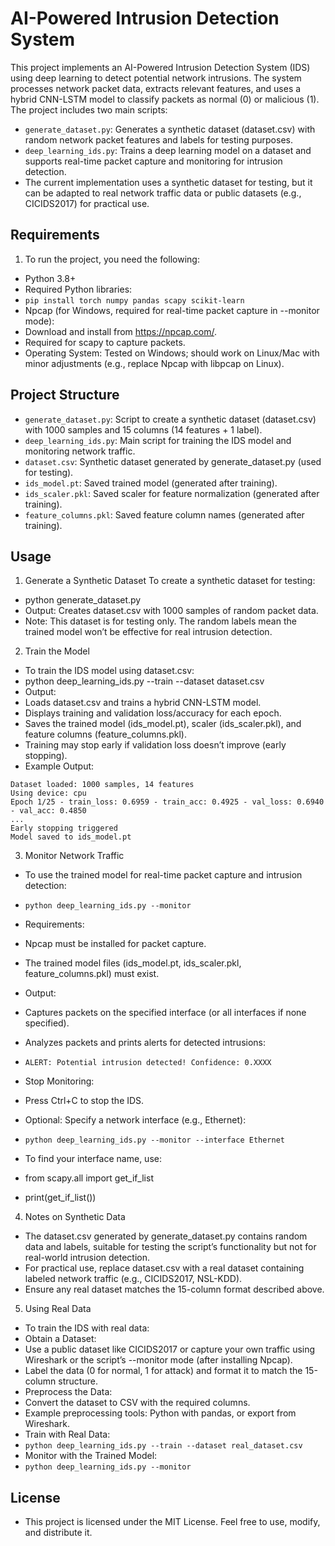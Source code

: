 # AI-Powered Intrusion Detection System
This project implements an AI-Powered Intrusion Detection System (IDS) using deep learning to detect potential network intrusions. The system processes network packet data, extracts relevant features, and uses a hybrid CNN-LSTM model to classify packets as normal (0) or malicious (1). The project includes two main scripts:
- `generate_dataset.py`: Generates a synthetic dataset (dataset.csv) with random network packet features and labels for testing purposes.
- `deep_learning_ids.py`: Trains a deep learning model on a dataset and supports real-time packet capture and monitoring for intrusion detection.
- The current implementation uses a synthetic dataset for testing, but it can be adapted to real network traffic data or public datasets (e.g., CICIDS2017) for practical use.

## Requirements
1. To run the project, you need the following:
- Python 3.8+
- Required Python libraries:
- `pip install torch numpy pandas scapy scikit-learn`
- Npcap (for Windows, required for real-time packet capture in --monitor mode):
- Download and install from https://npcap.com/.
- Required for scapy to capture packets.
- Operating System: Tested on Windows; should work on Linux/Mac with minor adjustments (e.g., replace Npcap with libpcap on Linux).

## Project Structure
- `generate_dataset.py`: Script to create a synthetic dataset (dataset.csv) with 1000 samples and 15 columns (14 features + 1 label).
- `deep_learning_ids.py`: Main script for training the IDS model and monitoring network traffic.
- `dataset.csv`: Synthetic dataset generated by generate_dataset.py (used for testing).
- `ids_model.pt`: Saved trained model (generated after training).
- `ids_scaler.pkl`: Saved scaler for feature normalization (generated after training).
- `feature_columns.pkl`: Saved feature column names (generated after training).


## Usage
1. Generate a Synthetic Dataset
To create a synthetic dataset for testing:
- python generate_dataset.py
- Output: Creates dataset.csv with 1000 samples of random packet data.
- Note: This dataset is for testing only. The random labels mean the trained model won’t be effective for real intrusion detection.

2. Train the Model
- To train the IDS model using dataset.csv:
- python deep_learning_ids.py --train --dataset dataset.csv
- Output:
- Loads dataset.csv and trains a hybrid CNN-LSTM model.
- Displays training and validation loss/accuracy for each epoch.
- Saves the trained model (ids_model.pt), scaler (ids_scaler.pkl), and feature columns (feature_columns.pkl).
- Training may stop early if validation loss doesn’t improve (early stopping).
- Example Output:
```Loading dataset from dataset.csv
Dataset loaded: 1000 samples, 14 features
Using device: cpu
Epoch 1/25 - train_loss: 0.6959 - train_acc: 0.4925 - val_loss: 0.6940 - val_acc: 0.4850
...
Early stopping triggered
Model saved to ids_model.pt
```
3. Monitor Network Traffic
- To use the trained model for real-time packet capture and intrusion detection:
- `python deep_learning_ids.py --monitor`
- Requirements:
- Npcap must be installed for packet capture.
- The trained model files (ids_model.pt, ids_scaler.pkl, feature_columns.pkl) must exist.
- Output:
- Captures packets on the specified interface (or all interfaces if none specified).
- Analyzes packets and prints alerts for detected intrusions:
- `ALERT: Potential intrusion detected! Confidence: 0.XXXX`
- Stop Monitoring:
- Press Ctrl+C to stop the IDS.
- Optional: Specify a network interface (e.g., Ethernet):
- `python deep_learning_ids.py --monitor --interface Ethernet`

- To find your interface name, use:
- from scapy.all import get_if_list
- print(get_if_list())

4. Notes on Synthetic Data
- The dataset.csv generated by generate_dataset.py contains random data and labels, suitable for testing the script’s functionality but not for real-world intrusion detection.
- For practical use, replace dataset.csv with a real dataset containing labeled network traffic (e.g., CICIDS2017, NSL-KDD).
- Ensure any real dataset matches the 15-column format described above.

5. Using Real Data
- To train the IDS with real data:
- Obtain a Dataset:
- Use a public dataset like CICIDS2017 or capture your own traffic using Wireshark or the script’s --monitor mode (after installing Npcap).
- Label the data (0 for normal, 1 for attack) and format it to match the 15-column structure.
- Preprocess the Data:
- Convert the dataset to CSV with the required columns.
- Example preprocessing tools: Python with pandas, or export from Wireshark.
- Train with Real Data:
- `python deep_learning_ids.py --train --dataset real_dataset.csv`
- Monitor with the Trained Model:
- `python deep_learning_ids.py --monitor`

## License
- This project is licensed under the MIT License. Feel free to use, modify, and distribute it.


